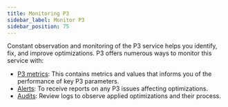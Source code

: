 ```yaml
---
title: Monitoring P3
sidebar_label: Monitor P3
sidebar_position: 75
---
```


Constant observation and monitoring of the P3 service helps you identify, fix, and improve optimizations. P3 offers numerous ways to monitor this service with:

- [P3 metrics](p3-metrics.md): This contains metrics and values that informs you of the performance of key P3 parameters.
- [Alerts](view-p3-alerts.md): To receive reports on any P3 issues affecting optimizations.
- [Audits](view-p3-audit-log.md): Review logs to observe applied optimizations and their process.